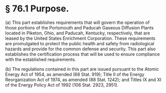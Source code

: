 # § 76.1   Purpose.

(a) This part establishes requirements that will govern the operation of those portions of the Portsmouth and Paducah Gaseous Diffusion Plants located in Piketon, Ohio, and Paducah, Kentucky, respectively, that are leased by the United States Enrichment Corporation. These requirements are promulgated to protect the public health and safety from radiological hazards and provide for the common defense and security. This part also establishes the certification process that will be used to ensure compliance with the established requirements.


(b) The regulations contained in this part are issued pursuant to the Atomic Energy Act of 1954, as amended (68 Stat. 919); Title II of the Energy Reorganization Act of 1974, as amended (88 Stat. 1242); and Titles IX and XI of the Energy Policy Act of 1992 (106 Stat. 2923, 2951).





